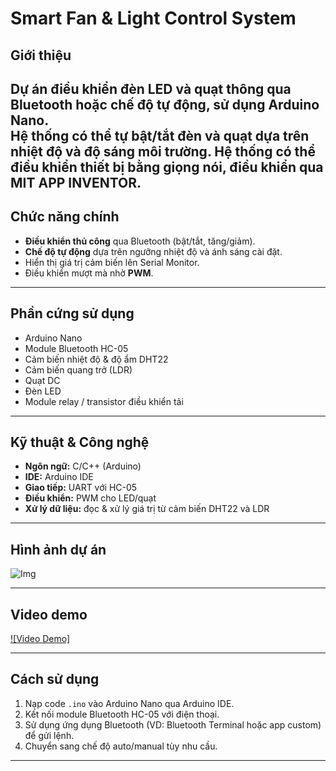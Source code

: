 # Smart Fan & Light Control System

##  Giới thiệu
Dự án điều khiển **đèn LED** và **quạt** thông qua **Bluetooth** hoặc chế độ **tự động**, sử dụng **Arduino Nano**.  
Hệ thống có thể tự bật/tắt đèn và quạt dựa trên **nhiệt độ** và **độ sáng môi trường**.
Hệ thống có thể điều khiển thiết bị bằng giọng nói, điều khiển qua MIT APP INVENTOR.
---

##  Chức năng chính
- **Điều khiển thủ công** qua Bluetooth (bật/tắt, tăng/giảm).
- **Chế độ tự động** dựa trên ngưỡng nhiệt độ và ánh sáng cài đặt.
- Hiển thị giá trị cảm biến lên Serial Monitor.
- Điều khiển mượt mà nhờ **PWM**.

---

##  Phần cứng sử dụng
- Arduino Nano  
- Module Bluetooth HC-05  
- Cảm biến nhiệt độ & độ ẩm DHT22  
- Cảm biến quang trở (LDR)  
- Quạt DC  
- Đèn LED  
- Module relay / transistor điều khiển tải

---

##  Kỹ thuật & Công nghệ
- **Ngôn ngữ:** C/C++ (Arduino)  
- **IDE:** Arduino IDE  
- **Giao tiếp:** UART với HC-05  
- **Điều khiển:** PWM cho LED/quạt  
- **Xử lý dữ liệu:** đọc & xử lý giá trị từ cảm biến DHT22 và LDR  

---

##  Hình ảnh dự án
![Img](https://drive.google.com/drive/u/3/folders/1gZtCFvmBUE2FmZBpUwB66-SnD-7jBpSH) 

---

##  Video demo
[![Video Demo]](https://drive.google.com/drive/u/3/folders/1f1YwoMJC-NRLgKDCreqJtoRBvU9ys58_)


---

##  Cách sử dụng
1. Nạp code `.ino` vào Arduino Nano qua Arduino IDE.
2. Kết nối module Bluetooth HC-05 với điện thoại.
3. Sử dụng ứng dụng Bluetooth (VD: Bluetooth Terminal hoặc app custom) để gửi lệnh.
4. Chuyển sang chế độ auto/manual tùy nhu cầu.

---


